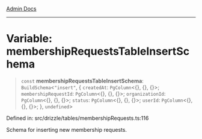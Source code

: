 [Admin Docs](/)

***

# Variable: membershipRequestsTableInsertSchema

> `const` **membershipRequestsTableInsertSchema**: `BuildSchema`\<`"insert"`, \{ `createdAt`: `PgColumn`\<\{\}, \{\}, \{\}\>; `membershipRequestId`: `PgColumn`\<\{\}, \{\}, \{\}\>; `organizationId`: `PgColumn`\<\{\}, \{\}, \{\}\>; `status`: `PgColumn`\<\{\}, \{\}, \{\}\>; `userId`: `PgColumn`\<\{\}, \{\}, \{\}\>; \}, `undefined`\>

Defined in: src/drizzle/tables/membershipRequests.ts:116

Schema for inserting new membership requests.
